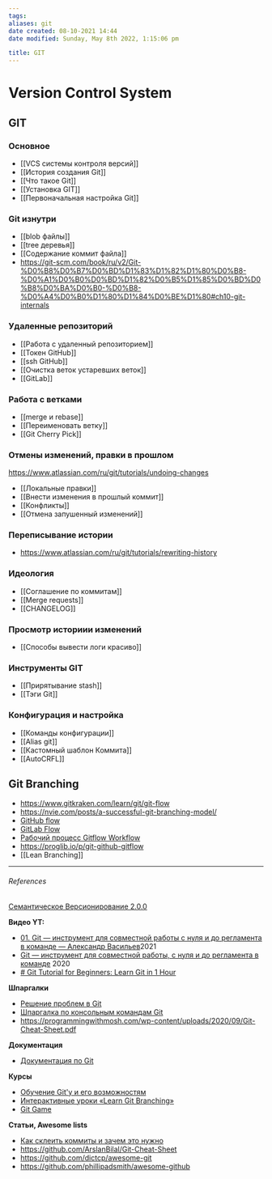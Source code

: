 ```yaml
---
tags: 
aliases: git
date created: 08-10-2021 14:44
date modified: Sunday, May 8th 2022, 1:15:06 pm

title: GIT
---
```


# Version Control System

## GIT

### Основное

- [[VCS системы контроля версий]]
- [[История создания Git]]
- [[Что такое Git]]
- [[Установка GIT]]
- [[Первоначальная настройка Git]]

### Git изнутри

- [[blob файлы]]
- [[tree деревья]]
- [[Содержание коммит файла]]
- <https://git-scm.com/book/ru/v2/Git-%D0%B8%D0%B7%D0%BD%D1%83%D1%82%D1%80%D0%B8-%D0%A1%D0%B0%D0%BD%D1%82%D0%B5%D1%85%D0%BD%D0%B8%D0%BA%D0%B0-%D0%B8-%D0%A4%D0%B0%D1%80%D1%84%D0%BE%D1%80#ch10-git-internals>

### Удаленные репозиторий

- [[Работа с удаленный репозиторием]]
- [[Токен GitHub]]
- [[ssh GitHub]]
- [[Очистка веток устаревших веток]]
- [[GitLab]]

### Работа с ветками

- [[merge и rebase]]
- [[Переименовать ветку]]
- [[Git Cherry Pick]]

### Отмены изменений, правки в прошлом

https://www.atlassian.com/ru/git/tutorials/undoing-changes

- [[Локальные правки]]
- [[Внести изменения в прошлый коммит]]
- [[Конфликты]]
- [[Отмена запушенный изменений]]

### Переписывание истории

- <https://www.atlassian.com/ru/git/tutorials/rewriting-history>

### Идеология

- [[Соглашение по коммитам]]
- [[Merge requests]]
- [[CHANGELOG]]

### Просмотр историии изменений

- [[Способы вывести логи красиво]]

### Инструменты GIT

- [[Прирятывание stash]]
- [[Тэги Git]]

### Конфигурация и настройка

- [[Команды конфигурации]]
- [[Alias git]]
- [[Кастомный шаблон Коммита]]
- [[AutoCRFL]]

## Git Branching

- https://www.gitkraken.com/learn/git/git-flow
- https://nvie.com/posts/a-successful-git-branching-model/
- [GitHub flow](https://docs.github.com/en/get-started/quickstart/github-flow)
- [GitLab Flow](https://docs.gitlab.com/ee/topics/gitlab_flow.html)
- [Рабочий процесс Gitflow Workflow](https://www.atlassian.com/ru/git/tutorials/comparing-workflows/gitflow-workflow)
- https://proglib.io/p/git-github-gitflow
- [[Lean Branching]]

---

###### References

[Семантическое Версионирование 2.0.0](https://semver.org/lang/ru/)

**Видео YT:**

- [01. Git — инструмент для совместной работы с нуля и до регламента в команде — Александр Васильев](https://www.youtube.com/watch?v=XfpNNPo5ypk&list=PLKaafC45L_SSUUku_N10BBkVWXkKzqZFI&index=1&t=48s)2021
- [Git — инструмент для совместной работы, с нуля и до регламента в команде](https://www.youtube.com/watch?v=nKZsA4T7QPg&list=PLKaafC45L_SRoYnuEW5cgqHN-kpSTVfMs&index=2) 2020
- [# Git Tutorial for Beginners: Learn Git in 1 Hour](https://www.youtube.com/watch?v=8JJ101D3knE&list=PLZTsCOAKJJ_bGf1tARI_ZFCpLUwZvf73P&index=3&t=1262s)

**Шпаргалки**

- [Решение проблем в Git](http://firstaidgit.ru/#/)
- [Шпаргалка по консольным командам Git](https://github.com/nicothin/web-development/blob/master/git/readme.md)
- https://programmingwithmosh.com/wp-content/uploads/2020/09/Git-Cheat-Sheet.pdf

**Документация**

- [Документация по Git](https://git-scm.com/book/ru/v2)

**Курсы**

- [Обучение Git'у и его возможностям](https://githowto.com/ru)
- [Интерактивные уроки «Learn Git Branching»](https://learngitbranching.js.org/)
- [Git Game](https://github.com/git-game/git-game)

**Статьи, Awesome lists**

- [Как склеить коммиты и зачем это нужно](https://htmlacademy.ru/blog/boost/tools/how-to-squash-commits-and-why-it-is-needed)
- https://github.com/ArslanBilal/Git-Cheat-Sheet
- https://github.com/dictcp/awesome-git
- https://github.com/phillipadsmith/awesome-github
